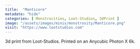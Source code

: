 ```yaml
---
title:  "Manticore"
metadate: "hide"
categories: [ Monstrocities, Loot-Studios, 3dPrint ]
image: "/assets/images/minis/monstrosity/Manticore.png"
visit: "https://www.lootstudios.com"
---
```

3d print from Loot-Studios. 
Printed on an Anycubic Photon X 6k.